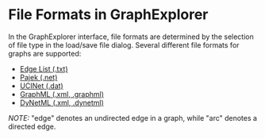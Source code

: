 # File Formats in GraphExplorer #
In the GraphExplorer interface, file formats are determined by the selection of file type in the load/save file dialog. Several different file formats for graphs are supported:
  * [Edge List (.txt)](EdgeListFormat.md)
  * [Pajek (.net)](PajekFormat.md)
  * [UCINet (.dat)](UCINetFormat.md)
  * [GraphML (.xml, .graphml)](GraphMLFormat.md)
  * [DyNetML (.xml, .dynetml)](DyNetMLFormat.md)

_NOTE:_ "edge" denotes an undirected edge in a graph, while "arc" denotes a directed edge.